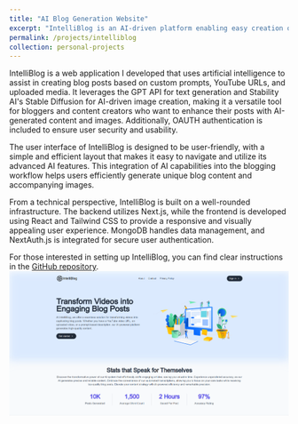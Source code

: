 ```yaml
---
title: "AI Blog Generation Website"
excerpt: "IntelliBlog is an AI-driven platform enabling easy creation of engaging blog posts from YouTube URLs, uploaded media, and user prompts, complete with user authentication.<br/><img src='/images/intelliblog.png'>"
permalink: /projects/intelliblog
collection: personal-projects
---
```



IntelliBlog is a web application I developed that uses artificial intelligence to assist in creating blog posts based on custom prompts, YouTube URLs, and uploaded media. It leverages the GPT API for text generation and Stability AI's Stable Diffusion for AI-driven image creation, making it a versatile tool for bloggers and content creators who want to enhance their posts with AI-generated content and images. Additionally, OAUTH authentication is included to ensure user security and usability.

The user interface of IntelliBlog is designed to be user-friendly, with a simple and efficient layout that makes it easy to navigate and utilize its advanced AI features. This integration of AI capabilities into the blogging workflow helps users efficiently generate unique blog content and accompanying images.

From a technical perspective, IntelliBlog is built on a well-rounded infrastructure. The backend utilizes Next.js, while the frontend is developed using React and Tailwind CSS to provide a responsive and visually appealing user experience. MongoDB handles data management, and NextAuth.js is integrated for secure user authentication.

For those interested in setting up IntelliBlog, you can find clear instructions in the [GitHub repository](https://github.com/johnflanagan827/intelliblog).
<img src='/images/intelliblog_large.png'>